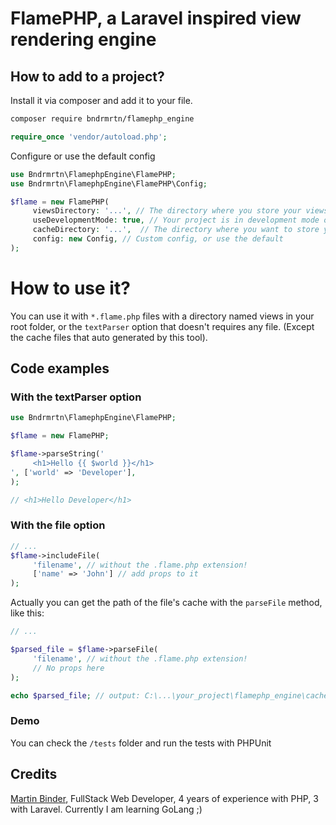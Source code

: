 # FlamePHP, a Laravel inspired view rendering engine

## How to add to a project?

Install it via composer and add it to your file.

```bash
composer require bndrmrtn/flamephp_engine
```

```php
require_once 'vendor/autoload.php';
```

Configure or use the default config
```php
use Bndrmrtn\FlamephpEngine\FlamePHP;
use Bndrmrtn\FlamephpEngine\FlamePHP\Config;

$flame = new FlamePHP(
     viewsDirectory: '...', // The directory where you store your views
     useDevelopmentMode: true, // Your project is in development mode or not
     cacheDirectory: '...',  // The directory where you want to store your cache data
     config: new Config, // Custom config, or use the default
);
```

# How to use it?

You can use it with `*.flame.php` files with a directory named views in your root folder, or the `textParser` option that doesn't requires any file. (Except the cache files that auto generated by this tool).

## Code examples

### With the textParser option

```php
use Bndrmrtn\FlamephpEngine\FlamePHP;

$flame = new FlamePHP;

$flame->parseString('
     <h1>Hello {{ $world }}</h1>
', ['world' => 'Developer'],
);

// <h1>Hello Developer</h1>
```

### With the file option

```php
// ...
$flame->includeFile(
     'filename', // without the .flame.php extension!
     ['name' => 'John'] // add props to it
);
```

Actually you can get the path of the file's cache with the `parseFile` method, like this:
```php
// ...

$parsed_file = $flame->parseFile(
     'filename', // without the .flame.php extension!
     // No props here
);

echo $parsed_file; // output: C:\...\your_project\flamephp_engine\cache\views\filename.flame.php
```

### Demo

You can check the `/tests` folder and run the tests with PHPUnit

## Credits

[Martin Binder](https://mrtn.vip), FullStack Web Developer, 4 years of experience with PHP, 3 with Laravel.
Currently I am learning GoLang ;)
